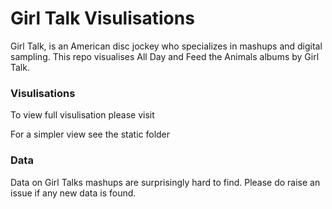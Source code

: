# Girl Talk Visulisations

 Girl Talk, is an American disc jockey who specializes in mashups and digital sampling. This repo visualises All Day and Feed the Animals
 albums by Girl Talk.
 
 ### Visulisations
 
 To view full visulisation please visit
 
 For a simpler view see the static folder
 
 ### Data
 
Data on Girl Talks mashups are surprisingly hard to find. Please do raise an issue if any new data is found.


